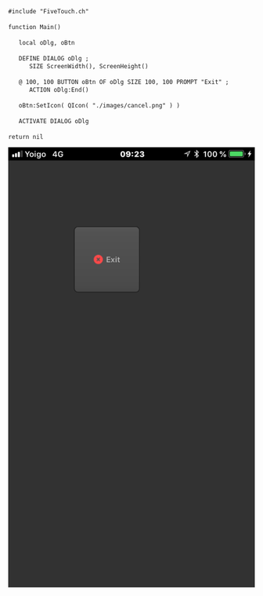 ```xbase
#include "FiveTouch.ch"

function Main()

   local oDlg, oBtn

   DEFINE DIALOG oDlg ;
      SIZE ScreenWidth(), ScreenHeight()

   @ 100, 100 BUTTON oBtn OF oDlg SIZE 100, 100 PROMPT "Exit" ;
      ACTION oDlg:End()

   oBtn:SetIcon( QIcon( "./images/cancel.png" ) )

   ACTIVATE DIALOG oDlg

return nil
```
![tutor02.prg](https://github.com/FiveTechSoft/fivetouch/blob/master/images/tutor02.png)
